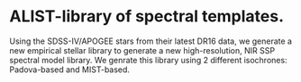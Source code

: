 # ALIST-library of spectral templates.

Using the SDSS-IV/APOGEE stars from their latest DR16 data, we generate a new empirical stellar library to generate a new high-resolution, NIR SSP spectral model library. We genrate this library using 2 different isochrones: Padova-based and MIST-based. 
